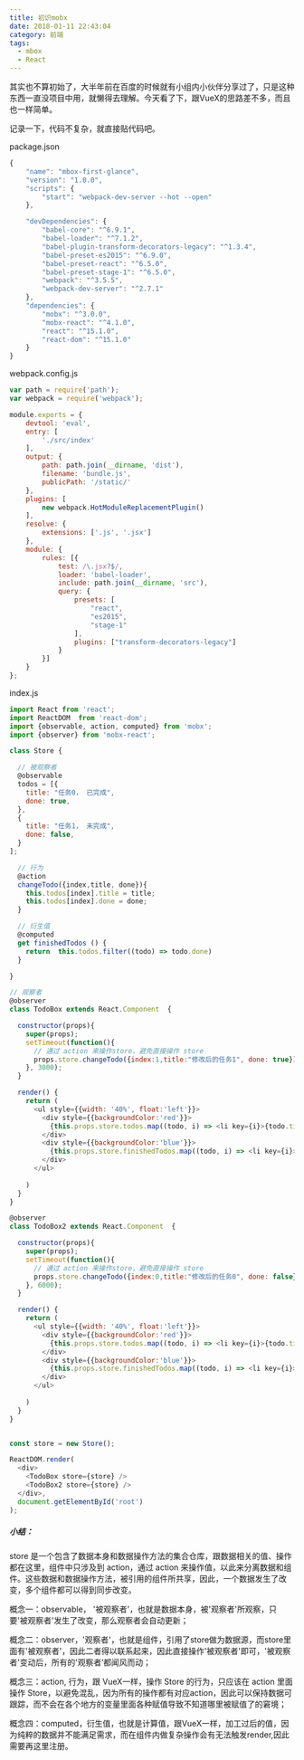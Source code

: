 ```yaml
---
title: 初识mobx
date: 2018-01-11 22:43:04
category: 前端
tags:
  - mbox
  - React
---
```


其实也不算初始了，大半年前在百度的时候就有小组内小伙伴分享过了，只是这种东西一直没项目中用，就懒得去理解。今天看了下，跟VueX的思路差不多，而且也一样简单。

记录一下，代码不复杂，就直接贴代码吧。

<!--more-->

package.json

```javascript
{
    "name": "mbox-first-glance",
    "version": "1.0.0",
    "scripts": {
        "start": "webpack-dev-server --hot --open"
    },

    "devDependencies": {
        "babel-core": "^6.9.1",
        "babel-loader": "^7.1.2",
        "babel-plugin-transform-decorators-legacy": "^1.3.4",
        "babel-preset-es2015": "^6.9.0",
        "babel-preset-react": "^6.5.0",
        "babel-preset-stage-1": "^6.5.0",
        "webpack": "^3.5.5",
        "webpack-dev-server": "^2.7.1"
    },
    "dependencies": {
        "mobx": "^3.0.0",
        "mobx-react": "^4.1.0",
        "react": "^15.1.0",
        "react-dom": "^15.1.0"
    }
}
```

webpack.config.js

```javascript
var path = require('path');
var webpack = require('webpack');

module.exports = {
    devtool: 'eval',
    entry: [
        './src/index'
    ],
    output: {
        path: path.join(__dirname, 'dist'),
        filename: 'bundle.js',
        publicPath: '/static/'
    },
    plugins: [
        new webpack.HotModuleReplacementPlugin()
    ],
    resolve: {
        extensions: ['.js', '.jsx']
    },
    module: {
        rules: [{
            test: /\.jsx?$/,
            loader: 'babel-loader',
            include: path.join(__dirname, 'src'),
            query: {
                presets: [
                    "react",
                    "es2015",
                    "stage-1"
                ],
                plugins: ["transform-decorators-legacy"]
            }
        }]
    }
};
```

index.js

```javascript
import React from 'react';
import ReactDOM  from 'react-dom';
import {observable, action, computed} from 'mobx';
import {observer} from 'mobx-react';

class Store {

  // 被观察者
  @observable 
  todos = [{
    title: "任务0， 已完成",
    done: true,
  },
  {
    title: "任务1， 未完成",
    done: false,
  }
];

  // 行为
  @action 
  changeTodo({index,title, done}){
    this.todos[index].title = title;
    this.todos[index].done = done;
  }

  // 衍生值
  @computed 
  get finishedTodos () {
    return  this.todos.filter((todo) => todo.done)
  }

}

// 观察者
@observer
class TodoBox extends React.Component  {

  constructor(props){
    super(props);
    setTimeout(function(){
      // 通过 action 来操作store，避免直接操作 store
      props.store.changeTodo({index:1,title:"修改后的任务1", done: true});
    }, 3000);
  }

  render() {
    return (
      <ul style={{width: '40%', float:'left'}}>
        <div style={{backgroundColor:'red'}}>
          {this.props.store.todos.map((todo, i) => <li key={i}>{todo.title}</li>)}
        </div>
        <div style={{backgroundColor:'blue'}}>
          {this.props.store.finishedTodos.map((todo, i) => <li key={i}>{todo.title}</li>)}
        </div>
      </ul>
      
    )
  }
}

@observer
class TodoBox2 extends React.Component  {

  constructor(props){
    super(props);
    setTimeout(function(){
      // 通过 action 来操作store，避免直接操作 store
      props.store.changeTodo({index:0,title:"修改后的任务0", done: false});
    }, 6000);
  }

  render() {
    return (
      <ul style={{width: '40%', float:'left'}}>
        <div style={{backgroundColor:'red'}}>
          {this.props.store.todos.map((todo, i) => <li key={i}>{todo.title}</li>)}
        </div>
        <div style={{backgroundColor:'blue'}}>
          {this.props.store.finishedTodos.map((todo, i) => <li key={i}>{todo.title}</li>)}
        </div>
      </ul>
      
    )
  }
}


const store = new Store();

ReactDOM.render(
  <div>
    <TodoBox store={store} />
    <TodoBox2 store={store} />
  </div>,
  document.getElementById('root')
);
```

##### 小结：

store 是一个包含了数据本身和数据操作方法的集合仓库，跟数据相关的值、操作都在这里，组件中只涉及到 action，通过 action 来操作值，以此来分离数据和组件。这些数据和数据操作方法，被引用的组件所共享，因此，一个数据发生了改变，多个组件都可以得到同步改变。

概念一：observable， '被观察者'，也就是数据本身，被'观察者'所观察，只要'被观察者'发生了改变，那么观察者会自动更新；

概念二：observer，'观察者'，也就是组件，引用了store做为数据源，而store里面有'被观察者'，因此二者得以联系起来，因此直接操作'被观察者'即可，'被观察者'变动后，所有的'观察者’都闻风而动；

概念三：action, 行为，跟 VueX一样，操作 Store 的行为，只应该在 action 里面操作 Store，以避免混乱，因为所有的操作都有对应action，因此可以保持数据可跟踪，而不会在各个地方的变量里面各种赋值导致不知道哪里被赋值了的窘境；

概念四：computed，衍生值，也就是计算值，跟VueX一样，加工过后的值，因为纯粹的数据并不能满足需求，而在组件内做复杂操作会有无法触发render,因此需要再这里注册。



